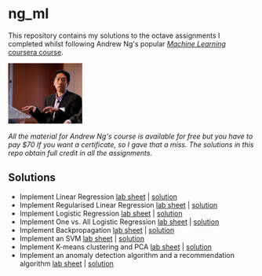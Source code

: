 # ng_ml

This repository contains my solutions to the octave assignments I completed whilst following Andrew Ng's popular [*Machine Learning* coursera course](https://www.coursera.org/learn/machine-learning). 
 
<img src="./ng.jpg" alt="isl" width="30%"/>
   
*All the material for Andrew Ng's course is available for free but you have to pay $70 If you want a certificate, so I gave that a miss. The solutions in this repo obtain full credit in all the assignments.*
   
## Solutions
   
- Implement Linear Regression [lab sheet]() | [solution]()
- Implement Regularised Linear Regression [lab sheet]() | [solution]()
- Implement Logistic Regression [lab sheet]() | [solution]()
- Implement One vs. All Logistic Regression [lab sheet]() | [solution]()
- Implement Backpropagation [lab sheet]() | [solution]()
- Implement an SVM [lab sheet]() | [solution]()
- Implement K-means clustering and PCA [lab sheet]() | [solution]()
- Implement an anomaly detection algorithm and a recommendation algorithm [lab sheet]() | [solution]()
